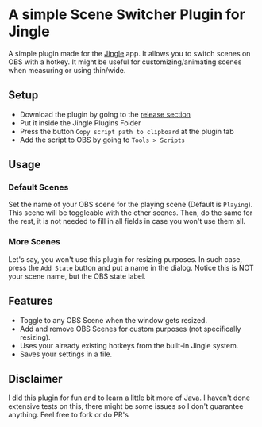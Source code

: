 # A simple Scene Switcher Plugin for Jingle
A simple plugin made for the [Jingle](https://github.com/DuncanRuns/Jingle) app. It allows you to switch scenes on OBS with a hotkey. It might be useful for customizing/animating scenes when measuring or using thin/wide.


## Setup
* Download the plugin by going to the [release section](https://github.com/disheiX/SceneSwitcher/releases/latest)
* Put it inside the Jingle Plugins Folder
* Press the button `Copy script path to clipboard` at the plugin tab
* Add the script to OBS by going to `Tools > Scripts`


## Usage
### Default Scenes
Set the name of your OBS scene for the playing scene (Default is `Playing`). This scene will be toggleable with the other scenes. Then, do the same for the rest, it is not needed to fill in all fields in case you won't use them all. 

### More Scenes
Let's say, you won't use this plugin for resizing purposes. In such case, press the `Add State` button and put a name in the dialog. Notice this is NOT your scene name, but the OBS state label.

## Features
* Toggle to any OBS Scene when the window gets resized.
* Add and remove OBS Scenes for custom purposes (not specifically resizing).
* Uses your already existing hotkeys from the built-in Jingle system.
* Saves your settings in a file.

## Disclaimer
I did this plugin for fun and to learn a little bit more of Java. I haven't done extensive tests on this, there might be some issues so I don't guarantee anything. Feel free to fork or do PR's
